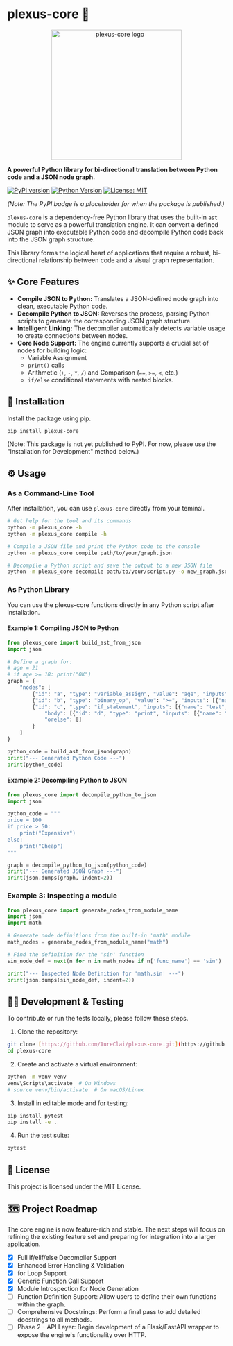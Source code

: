 # plexus-core 🧩

<p align="center"><img src="/home/runner/work/plexus-core/plexus-core/img/logo.png" alt="plexus-core logo" width="300"></p>

**A powerful Python library for bi-directional translation between Python code and a JSON node graph.**

[![PyPI version](https://img.shields.io/pypi/v/plexus-core.svg)](https://pypi.org/project/plexus-core/)
[![Python Version](https://img.shields.io/badge/python-3.9+-blue.svg)](https://www.python.org/downloads/)
[![License: MIT](https://img.shields.io/badge/License-MIT-yellow.svg)](https://opensource.org/licenses/MIT)

_(Note: The PyPI badge is a placeholder for when the package is published.)_

`plexus-core` is a dependency-free Python library that uses the built-in `ast` module to serve as a powerful translation engine. It can convert a defined JSON graph into executable Python code and decompile Python code back into the JSON graph structure.

This library forms the logical heart of applications that require a robust, bi-directional relationship between code and a visual graph representation.

## ✨ Core Features

- **Compile JSON to Python:** Translates a JSON-defined node graph into clean, executable Python code.
- **Decompile Python to JSON:** Reverses the process, parsing Python scripts to generate the corresponding JSON graph structure.
- **Intelligent Linking:** The decompiler automatically detects variable usage to create connections between nodes.
- **Core Node Support:** The engine currently supports a crucial set of nodes for building logic:
  - Variable Assignment
  - `print()` calls
  - Arithmetic (`+`, `-`, `*`, `/`) and Comparison (`==`, `>=`, `<`, etc.)
  - `if/else` conditional statements with nested blocks.

## 🔧 Installation

Install the package using pip.

```bash
pip install plexus-core
```

(Note: This package is not yet published to PyPI. For now, please use the "Installation for Development" method below.)

## ⚙️ Usage

### As a Command-Line Tool

After installation, you can use `plexus-core` directly from your teminal.

```bash
# Get help for the tool and its commands
python -m plexus_core -h
python -m plexus_core compile -h

# Compile a JSON file and print the Python code to the console
python -m plexus_core compile path/to/your/graph.json

# Decompile a Python script and save the output to a new JSON file
python -m plexus_core decompile path/to/your/script.py -o new_graph.json
```

### As Python Library

You can use the plexus-core functions directly in any Python script after installation.

#### Example 1: Compiling JSON to Python

```python
from plexus_core import build_ast_from_json
import json

# Define a graph for:
# age = 21
# if age >= 18: print("OK")
graph = {
    "nodes": [
        {"id": "a", "type": "variable_assign", "value": "age", "inputs": [{"name": "value", "value": "21"}]},
        {"id": "b", "type": "binary_op", "value": ">=", "inputs": [{"name": "left", "link": "a"}, {"name": "right", "value": "18"}]},
        {"id": "c", "type": "if_statement", "inputs": [{"name": "test", "link": "b"}],
            "body": [{"id": "d", "type": "print", "inputs": [{"name": "target", "value": "'OK'"}]}],
            "orelse": []
        }
    ]
}

python_code = build_ast_from_json(graph)
print("--- Generated Python Code ---")
print(python_code)
```

#### Example 2: Decompiling Python to JSON

```python
from plexus_core import decompile_python_to_json
import json

python_code = """
price = 100
if price > 50:
    print("Expensive")
else:
    print("Cheap")
"""

graph = decompile_python_to_json(python_code)
print("--- Generated JSON Graph ---")
print(json.dumps(graph, indent=2))
```

### Example 3: Inspecting a module

```python
from plexus_core import generate_nodes_from_module_name
import json
import math

# Generate node definitions from the built-in 'math' module
math_nodes = generate_nodes_from_module_name("math")

# Find the definition for the 'sin' function
sin_node_def = next(n for n in math_nodes if n['func_name'] == 'sin')

print("--- Inspected Node Definition for 'math.sin' ---")
print(json.dumps(sin_node_def, indent=2))
```

## 🧑‍💻 Development & Testing

To contribute or run the tests locally, please follow these steps.

1. Clone the repository:

```bash
git clone [https://github.com/AureClai/plexus-core.git](https://github.com/AureClai/plexus-core.git)
cd plexus-core
```

2. Create and activate a virtual environment:

```bash
python -m venv venv
venv\Scripts\activate  # On Windows
# source venv/bin/activate  # On macOS/Linux
```

3. Install in editable mode and for testing:

```bash
pip install pytest
pip install -e .
```

4. Run the test suite:

```bash
pytest
```

## 📜 License

This project is licensed under the MIT License.

## 🗺️ Project Roadmap
The core engine is now feature-rich and stable. The next steps will focus on refining the existing feature set and preparing for integration into a larger application.

- [x] Full if/elif/else Decompiler Support
- [x] Enhanced Error Handling & Validation
- [x] for Loop Support
- [x] Generic Function Call Support
- [x] Module Introspection for Node Generation
- [ ] Function Definition Support: Allow users to define their own functions within the graph.
- [ ] Comprehensive Docstrings: Perform a final pass to add detailed docstrings to all methods.
- [ ] Phase 2 - API Layer: Begin development of a Flask/FastAPI wrapper to expose the engine's functionality over HTTP.
